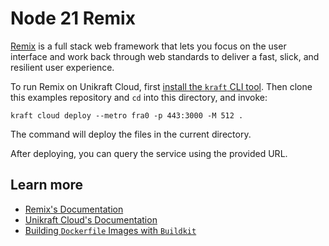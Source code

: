 # Node 21 Remix

[Remix](https://remix.run/)  is a full stack web framework that lets you focus on the user interface and work back through web standards to deliver a fast, slick, and resilient user experience.

To run Remix on Unikraft Cloud, first [install the `kraft` CLI tool](https://unikraft.org/docs/cli).
Then clone this examples repository and `cd` into this directory, and invoke:

```console
kraft cloud deploy --metro fra0 -p 443:3000 -M 512 .
```

The command will deploy the files in the current directory.

After deploying, you can query the service using the provided URL.

## Learn more

- [Remix's Documentation](https://remix.run/docs/en/main)
- [Unikraft Cloud's Documentation](https://unikraft.cloud/docs/)
- [Building `Dockerfile` Images with `Buildkit`](https://unikraft.org/guides/building-dockerfile-images-with-buildkit)
